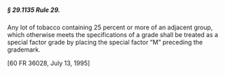 ##### § 29.1135 Rule 29. #####

Any lot of tobacco containing 25 percent or more of an adjacent group, which otherwise meets the specifications of a grade shall be treated as a special factor grade by placing the special factor “M” preceding the grademark.

[60 FR 36028, July 13, 1995]